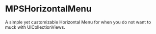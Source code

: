 MPSHorizontalMenu
=================

A simple yet customizable Horizontal Menu for when you do not want to muck with UICollectionViews.
